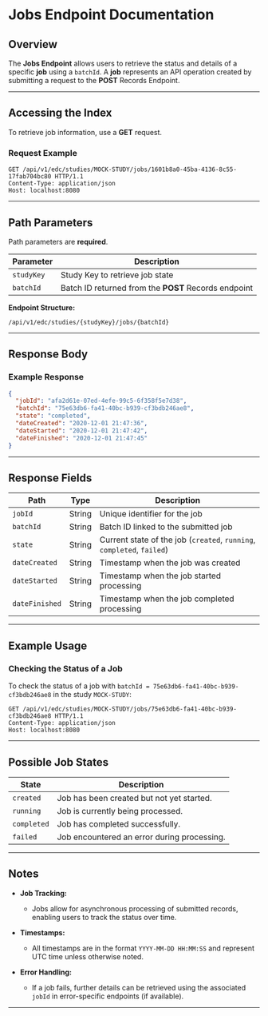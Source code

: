 # Jobs Endpoint Documentation

## Overview

The **Jobs Endpoint** allows users to retrieve the status and details of a specific **job** using a `batchId`. A **job** represents an API operation created by submitting a request to the **POST** Records Endpoint.

---

## Accessing the Index

To retrieve job information, use a **GET** request.

### Request Example

```http
GET /api/v1/edc/studies/MOCK-STUDY/jobs/1601b8a0-45ba-4136-8c55-17fab704bc80 HTTP/1.1
Content-Type: application/json
Host: localhost:8080
```

---

## Path Parameters

Path parameters are **required**.

| Parameter   | Description                                      |
|-------------|--------------------------------------------------|
| `studyKey`  | Study Key to retrieve job state                  |
| `batchId`   | Batch ID returned from the **POST** Records endpoint |

**Endpoint Structure:**

```http
/api/v1/edc/studies/{studyKey}/jobs/{batchId}
```

---

## Response Body

### Example Response

```json
{
  "jobId": "afa2d61e-07ed-4efe-99c5-6f358f5e7d38",
  "batchId": "75e63db6-fa41-40bc-b939-cf3bdb246ae8",
  "state": "completed",
  "dateCreated": "2020-12-01 21:47:36",
  "dateStarted": "2020-12-01 21:47:42",
  "dateFinished": "2020-12-01 21:47:45"
}
```

---

## Response Fields

| Path             | Type    | Description                                    |
|------------------|---------|------------------------------------------------|
| `jobId`          | String  | Unique identifier for the job                  |
| `batchId`        | String  | Batch ID linked to the submitted job           |
| `state`          | String  | Current state of the job (`created`, `running`, `completed`, `failed`) |
| `dateCreated`    | String  | Timestamp when the job was created             |
| `dateStarted`    | String  | Timestamp when the job started processing      |
| `dateFinished`   | String  | Timestamp when the job completed processing    |

---

## Example Usage

### **Checking the Status of a Job**

To check the status of a job with `batchId = 75e63db6-fa41-40bc-b939-cf3bdb246ae8` in the study `MOCK-STUDY`:

```http
GET /api/v1/edc/studies/MOCK-STUDY/jobs/75e63db6-fa41-40bc-b939-cf3bdb246ae8 HTTP/1.1
Content-Type: application/json
Host: localhost:8080
```

---

## Possible Job States

| State       | Description                                                     |
|-------------|-----------------------------------------------------------------|
| `created`   | Job has been created but not yet started.                       |
| `running`   | Job is currently being processed.                               |
| `completed` | Job has completed successfully.                                 |
| `failed`    | Job encountered an error during processing.                     |

---

## Notes

- **Job Tracking:**  
  - Jobs allow for asynchronous processing of submitted records, enabling users to track the status over time.
  
- **Timestamps:**  
  - All timestamps are in the format `YYYY-MM-DD HH:MM:SS` and represent UTC time unless otherwise noted.

- **Error Handling:**  
  - If a job fails, further details can be retrieved using the associated `jobId` in error-specific endpoints (if available).

---
